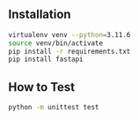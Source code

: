 ## Installation

```sh
virtualenv venv --python=3.11.6
source venv/bin/activate
pip install -r requirements.txt
pip install fastapi
```

## How to Test

```sh
python -m unittest test
```
